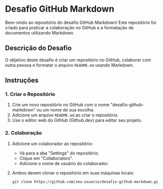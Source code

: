 # Desafio GitHub Markdown

Bem-vindo ao repositório do desafio GitHub Markdown! Este repositório foi criado para praticar a colaboração no GitHub e a formatação de documentos utilizando Markdown.

## Descrição do Desafio

O objetivo deste desafio é criar um repositório no GitHub, colaborar com outra pessoa e formatar o arquivo `README.md` usando Markdown.

## Instruções

### 1. Criar o Repositório

1. Crie um novo repositório no GitHub com o nome "desafio-github-markdown" ou um nome de sua escolha.
2. Adicione um arquivo `README.md` ao criar o repositório.
3. Use o editor web do GitHub (Github.dev) para editar seu projeto.

### 2. Colaboração

1. Adicione um colaborador ao repositório:
   - Vá para a aba "Settings" do repositório.
   - Clique em "Collaborators".
   - Adicione o nome de usuário do colaborador.

2. Ambos devem clonar o repositório em suas máquinas locais:
   ```bash
   git clone https://github.com/seu-usuario/desafio-github-markdown.git
